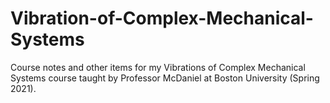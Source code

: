 # Vibration-of-Complex-Mechanical-Systems
Course notes and other items for my Vibrations of Complex Mechanical Systems course taught by Professor McDaniel at Boston University (Spring 2021).
